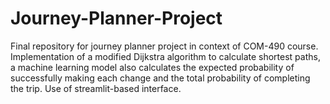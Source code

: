 # Journey-Planner-Project
Final repository for journey planner project in context of COM-490 course. Implementation of a modified Dijkstra algorithm to calculate shortest paths, a machine learning model also calculates the expected probability of successfully making each change and the total probability of completing the trip. Use of streamlit-based interface.

